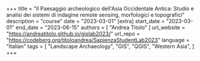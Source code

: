 +++
title = "Il Paesaggio archeologico dell'Asia Occidentale Antica: Studio e analisi dei sistemi di indagine remote sensing, morfologici e topografici"
description = "course"
date = "2023-03-01"
[extra]
start_date = "2023-03-01"
end_date = "2023-06-15"
authors = [ "Andrea Titolo" ]
url_website = "https://andreatitolo.github.io/gislab2023/"
url_repo = "https://codeberg.org/titoloandrea/SapienzaStudentLab2023"
language = "Italian"
tags = [
  "Landscape Archaeology",
  "GIS",
  "QGIS",
  "Western Asia",
]
+++